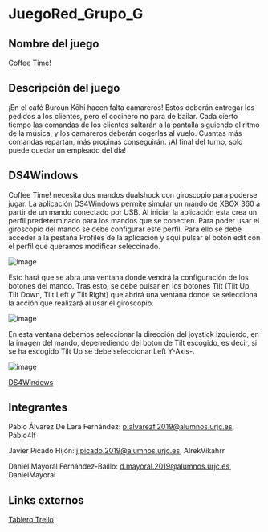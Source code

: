 # JuegoRed_Grupo_G

## Nombre del juego

Coffee Time!

## Descripción del juego

¡En el café Buroun Kōhi hacen falta camareros! Estos deberán entregar los pedidos a los clientes, pero el cocinero no para de bailar. Cada cierto tiempo las comandas de los clientes saltarán a la pantalla siguiendo el ritmo de la música, y los camareros deberán cogerlas al vuelo. Cuantas más comandas repartan, más propinas conseguirán. ¡Al final del turno, solo puede quedar un empleado del día!

## DS4Windows
Coffee Time! necesita dos mandos dualshock con giroscopio para poderse jugar. La aplicación DS4Windows permite simular un mando de XBOX 360 a partir de un mando conectado por USB. Al iniciar la aplicación esta crea un perfil predeterminado para los mandos que se conecten. Para poder usar el giroscopio del mando se debe configurar este perfil. Para ello se debe acceder a la pestaña Profiles de la aplicación y aquí pulsar el botón edit con el perfil que queramos modificar seleccinado.

![image](https://user-images.githubusercontent.com/91623804/139132614-b27a3cdd-bf71-4375-a78f-16abd2d1d5f0.png)

Esto hará que se abra una ventana donde vendrá la configuración de los botones del mando. Tras esto, se debe pulsar en los botones Tilt (Tilt Up, Tilt Down, Tilt Left y Tilt Right) que abrirá una ventana donde se selecciona la acción que realizará al usar el giroscopio.

![image](https://user-images.githubusercontent.com/91623804/139132699-5d4e6015-bc2b-47d0-8535-5c98895fdd97.png)

En esta ventana debemos seleccionar la dirección del joystick izquierdo, en la imagen del mando, depenediendo del boton de Tilt escogido, es decir, si se ha escogido Tilt Up se debe seleccionar Left Y-Axis-.

![image](https://user-images.githubusercontent.com/91623804/139132784-379450b4-7560-4056-8196-f59dbc9734e4.png)

[DS4Windows](https://ryochan7.github.io/ds4windows-site/)



## Integrantes
Pablo Álvarez De Lara Fernández: p.alvarezf.2019@alumnos.urjc.es, Pablo4lf

Javier Picado Hijón: j.picado.2019@alumnos.urjc.es, AlrekVikahrr

Daniel Mayoral Fernández-Baíllo: d.mayoral.2019@alumnos.urjc.es, DanielMayoral

## Links externos

[Tablero Trello](https://trello.com/b/bkCbq945/coffee-time)
